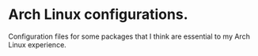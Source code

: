 # Arch Linux configurations.

Configuration files for some packages that I think are essential to my Arch Linux experience.
